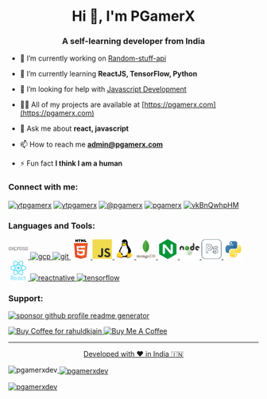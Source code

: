 <h1 align="center">Hi 👋, I'm PGamerX</h1>
<h3 align="center">A self-learning developer from India</h3>

- 🔭 I’m currently working on [Random-stuff-api](https://github.com/pgamerxstudio/projects/tree/api)

- 🌱 I’m currently learning **ReactJS, TensorFlow, Python**

- 🤝 I’m looking for help with [Javascript Development](https://pgamerx.com/discord)

- 👨‍💻 All of my projects are available at [https://pgamerx.com](https://pgamerx.com)

- 💬 Ask me about **react, javascript**

- 📫 How to reach me **admin@pgamerx.com**

- ⚡ Fun fact **I think I am a human**

<h3 align="left">Connect with me:</h3>
<p align="left">
<a href="https://twitter.com/ytpgamerx" target="blank"><img align="center" src="https://cdn.jsdelivr.net/npm/simple-icons@3.0.1/icons/twitter.svg" alt="ytpgamerx" height="30" width="40" /></a>
<a href="https://instagram.com/ytpgamerx" target="blank"><img align="center" src="https://cdn.jsdelivr.net/npm/simple-icons@3.0.1/icons/instagram.svg" alt="ytpgamerx" height="30" width="40" /></a>
<a href="https://medium.com/@pgamerx" target="blank"><img align="center" src="https://cdn.jsdelivr.net/npm/simple-icons@3.0.1/icons/medium.svg" alt="@pgamerx" height="30" width="40" /></a>
<a href="https://www.youtube.com/c/pgamerx" target="blank"><img align="center" src="https://cdn.jsdelivr.net/npm/simple-icons@3.0.1/icons/youtube.svg" alt="pgamerx" height="30" width="40" /></a>
<a href="https://discord.gg/vkBnQwhpHM" target="blank"><img align="center" src="https://cdn.jsdelivr.net/npm/simple-icons@3.0.1/icons/discord.svg" alt="vkBnQwhpHM" height="30" width="40" /></a>
</p>

<h3 align="left">Languages and Tools:</h3>
<p align="left"> <a href="https://expressjs.com" target="_blank"> <img src="https://raw.githubusercontent.com/devicons/devicon/master/icons/express/express-original-wordmark.svg" alt="express" width="40" height="40"/> </a> <a href="https://cloud.google.com" target="_blank"> <img src="https://www.vectorlogo.zone/logos/google_cloud/google_cloud-icon.svg" alt="gcp" width="40" height="40"/> </a> <a href="https://git-scm.com/" target="_blank"> <img src="https://www.vectorlogo.zone/logos/git-scm/git-scm-icon.svg" alt="git" width="40" height="40"/> </a> <a href="https://www.w3.org/html/" target="_blank"> <img src="https://raw.githubusercontent.com/devicons/devicon/master/icons/html5/html5-original-wordmark.svg" alt="html5" width="40" height="40"/> </a> <a href="https://developer.mozilla.org/en-US/docs/Web/JavaScript" target="_blank"> <img src="https://raw.githubusercontent.com/devicons/devicon/master/icons/javascript/javascript-original.svg" alt="javascript" width="40" height="40"/> </a> <a href="https://www.linux.org/" target="_blank"> <img src="https://raw.githubusercontent.com/devicons/devicon/master/icons/linux/linux-original.svg" alt="linux" width="40" height="40"/> </a> <a href="https://www.mongodb.com/" target="_blank"> <img src="https://raw.githubusercontent.com/devicons/devicon/master/icons/mongodb/mongodb-original-wordmark.svg" alt="mongodb" width="40" height="40"/> </a> <a href="https://www.nginx.com" target="_blank"> <img src="https://raw.githubusercontent.com/devicons/devicon/master/icons/nginx/nginx-original.svg" alt="nginx" width="40" height="40"/> </a> <a href="https://nodejs.org" target="_blank"> <img src="https://raw.githubusercontent.com/devicons/devicon/master/icons/nodejs/nodejs-original-wordmark.svg" alt="nodejs" width="40" height="40"/> </a> <a href="https://www.photoshop.com/en" target="_blank"> <img src="https://raw.githubusercontent.com/devicons/devicon/master/icons/photoshop/photoshop-line.svg" alt="photoshop" width="40" height="40"/> </a> <a href="https://www.python.org" target="_blank"> <img src="https://raw.githubusercontent.com/devicons/devicon/master/icons/python/python-original.svg" alt="python" width="40" height="40"/> </a> <a href="https://reactjs.org/" target="_blank"> <img src="https://raw.githubusercontent.com/devicons/devicon/master/icons/react/react-original-wordmark.svg" alt="react" width="40" height="40"/> </a> <a href="https://reactnative.dev/" target="_blank"> <img src="https://reactnative.dev/img/header_logo.svg" alt="reactnative" width="40" height="40"/> </a> <a href="https://www.tensorflow.org" target="_blank"> <img src="https://www.vectorlogo.zone/logos/tensorflow/tensorflow-icon.svg" alt="tensorflow" width="40" height="40"/> </a> </p>

<h3 align="left">Support:</h3>
<p align="left">
<a href="https://www.paypal.me/discordsheep/3"><img src="https://ionicabizau.github.io/badges/paypal.svg" alt="sponsor github profile readme generator"/>
</a>
</p>

<p align="left">
  <a href='https://ko-fi.com/pgamerx' target='_blank'><img height='23' width="100" src='https://cdn.ko-fi.com/cdn/kofi3.png?v=2' alt='Buy Coffee for rahuldkjain' />
  </a>
  <a href="https://www.buymeacoffee.com/pgamerx" target="_blank"><img src="https://cdn.buymeacoffee.com/buttons/default-orange.png" alt="Buy Me A Coffee" height="23" width="100" style="border-radius:2px" />
</p>


<hr>
<p align="center">
Developed with ❤️ in India 🇮🇳 
</p>
<p><img align="left" src="https://github-readme-stats.vercel.app/api/top-langs?username=pgamerxdev&show_icons=true&locale=en&layout=compact" alt="pgamerxdev" /></p>

<p>&nbsp;<img align="center" src="https://github-readme-stats.vercel.app/api?username=pgamerxdev&show_icons=true&locale=en" alt="pgamerxdev" /></p>

<p><img align="center" src="https://github-readme-streak-stats.herokuapp.com/?user=pgamerxdev&" alt="pgamerxdev" /></p>
